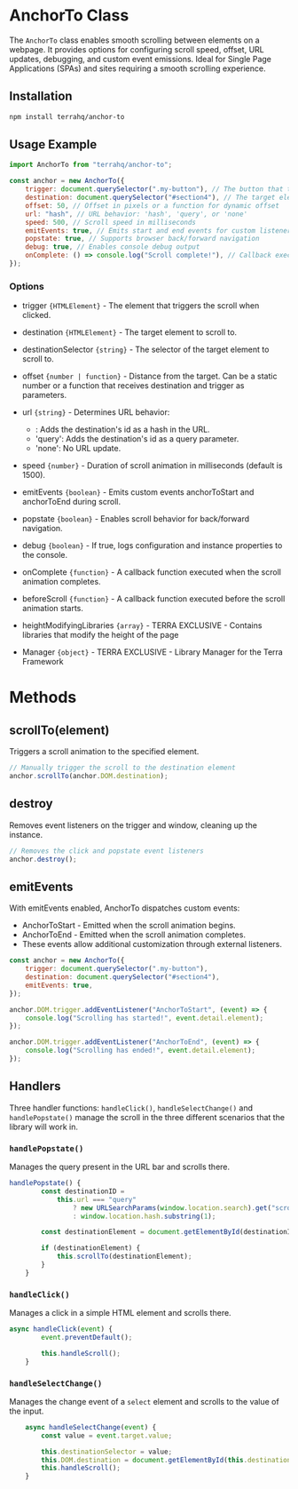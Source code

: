 # AnchorTo Class

The `AnchorTo` class enables smooth scrolling between elements on a webpage. It provides options for configuring scroll speed, offset, URL updates, debugging, and custom event emissions. Ideal for Single Page Applications (SPAs) and sites requiring a smooth scrolling experience.

## Installation

```bash
npm install terrahq/anchor-to
```

## Usage Example

```javascript
import AnchorTo from "terrahq/anchor-to";

const anchor = new AnchorTo({
    trigger: document.querySelector(".my-button"), // The button that triggers scrolling
    destination: document.querySelector("#section4"), // The target element to scroll to
    offset: 50, // Offset in pixels or a function for dynamic offset
    url: "hash", // URL behavior: 'hash', 'query', or 'none'
    speed: 500, // Scroll speed in milliseconds
    emitEvents: true, // Emits start and end events for custom listeners
    popstate: true, // Supports browser back/forward navigation
    debug: true, // Enables console debug output
    onComplete: () => console.log("Scroll complete!"), // Callback executed after scroll ends
});
```

### Options

-   trigger `{HTMLElement}` - The element that triggers the scroll when clicked.
-   destination `{HTMLElement}` - The target element to scroll to.
-   destinationSelector `{string}` - The selector of the target element to scroll to.
-   offset `{number | function}` - Distance from the target. Can be a static number or a function that receives destination and trigger as parameters.
-   url `{string}` - Determines URL behavior:

    -   : Adds the destination's id as a hash in the URL.
    -   'query': Adds the destination's id as a query parameter.
    -   'none': No URL update.

-   speed `{number}` - Duration of scroll animation in milliseconds (default is 1500).
-   emitEvents `{boolean}` - Emits custom events anchorToStart and anchorToEnd during scroll.
-   popstate `{boolean}` - Enables scroll behavior for back/forward navigation.
-   debug `{boolean}` - If true, logs configuration and instance properties to the console.
-   onComplete `{function}` - A callback function executed when the scroll animation completes.
-   beforeScroll `{function}` - A callback function executed before the scroll animation starts.
-   heightModifyingLibraries `{array}` - TERRA EXCLUSIVE - Contains libraries that modify the height of the page
-   Manager `{object}` - TERRA EXCLUSIVE - Library Manager for the Terra Framework

# Methods

## scrollTo(element)

Triggers a scroll animation to the specified element.

```js
// Manually trigger the scroll to the destination element
anchor.scrollTo(anchor.DOM.destination);
```

## destroy

Removes event listeners on the trigger and window, cleaning up the instance.

```js
// Removes the click and popstate event listeners
anchor.destroy();
```

## emitEvents

With emitEvents enabled, AnchorTo dispatches custom events:

-   AnchorToStart - Emitted when the scroll animation begins.
-   AnchorToEnd - Emitted when the scroll animation completes.
-   These events allow additional customization through external listeners.

```js
const anchor = new AnchorTo({
    trigger: document.querySelector(".my-button"),
    destination: document.querySelector("#section4"),
    emitEvents: true,
});

anchor.DOM.trigger.addEventListener("AnchorToStart", (event) => {
    console.log("Scrolling has started!", event.detail.element);
});

anchor.DOM.trigger.addEventListener("AnchorToEnd", (event) => {
    console.log("Scrolling has ended!", event.detail.element);
});
```

## Handlers

Three handler functions: `handleClick()`, `handleSelectChange()` and `handlePopstate()` manage the scroll in the three different scenarios that the library will work in.

### `handlePopstate()`

Manages the query present in the URL bar and scrolls there.

```js
handlePopstate() {
        const destinationID =
            this.url === "query"
                ? new URLSearchParams(window.location.search).get("scrollto")
                : window.location.hash.substring(1);

        const destinationElement = document.getElementById(destinationID);

        if (destinationElement) {
            this.scrollTo(destinationElement);
        }
    }
```

### `handleClick()`

Manages a click in a simple HTML element and scrolls there.

```js
async handleClick(event) {
        event.preventDefault();

        this.handleScroll();
    }
```

### `handleSelectChange()`

Manages the change event of a `select` element and scrolls to the value of the input.

```js
    async handleSelectChange(event) {
        const value = event.target.value;

        this.destinationSelector = value;
        this.DOM.destination = document.getElementById(this.destinationSelector);
        this.handleScroll();
    }
```
